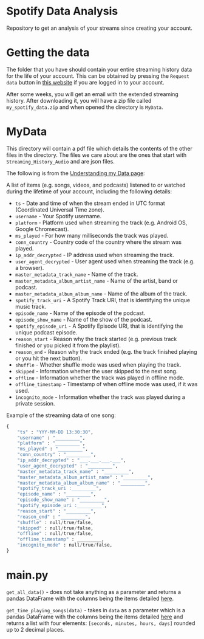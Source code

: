 # Spotify Data Analysis

Repository to get an analysis of your streams since creating your account.

# Getting the data

The folder that you have should contain your entire streaming history data for the life of your account. This can be obtained by pressing the `Request data` button in [this website](https://www.spotify.com/us/account/privacy/) if you are logged in to your account.

After some weeks, you will get an email with the extended streaming history. After downloading it, you will have a zip file called `my_spotify_data.zip` and when opened the directory is `MyData`.

# MyData

This directory will contain a pdf file which details the contents of the other files in the directory. The files we care about are the ones that start with `Streaming_History_Audio` and are json files.

The following is from the [Understanding my Data page](https://support.spotify.com/us/article/understanding-my-data/):

A list of items (e.g. songs, videos, and podcasts) listened to or watched during the lifetime of your account, including the following details:

- `ts` - Date and time of when the stream ended in UTC format (Coordinated Universal Time zone).
- `username` - Your Spotify username.
- `platform` - Platform used when streaming the track (e.g. Android OS, Google Chromecast).
- `ms_played` - For how many milliseconds the track was played.
- `conn_country` - Country code of the country where the stream was played.
- `ip_addr_decrypted` - IP address used when streaming the track.
- `user_agent_decrypted` - User agent used when streaming the track (e.g. a browser).
- `master_metadata_track_name` - Name of the track.
- `master_metadata_album_artist_name` - Name of the artist, band or podcast.
- `master_metadata_album_album_name` - Name of the album of the track.
- `spotify_track_uri` - A Spotify Track URI, that is identifying the unique music track.
- `episode_name` - Name of the episode of the podcast.
- `episode_show_name` - Name of the show of the podcast.
- `spotify_episode_uri` - A Spotify Episode URI, that is identifying the unique podcast episode.
- `reason_start` - Reason why the track started (e.g. previous track finished or you picked it from the playlist).
- `reason_end` - Reason why the track ended (e.g. the track finished playing or you hit the next button).
- `shuffle` - Whether shuffle mode was used when playing the track.
- `skipped` - Information whether the user skipped to the next song.
- `offline` - Information whether the track was played in offline mode.
- `offline_timestamp` - Timestamp of when offline mode was used, if it was used.
- `incognito_mode` - Information whether the track was played during a private session.

Example of the streaming data of one song:

```Python
{
    "ts" : "YYY-MM-DD 13:30:30",
    "username" : "_________",
    "platform" : "_________",
    "ms_played" : "_________",
    "conn_country" : "_________",
    "ip_addr_decrypted" : "___.___.___.___",
    "user_agent_decrypted" : "_________",
    "master_metadata_track_name" : "_________",
    "master_metadata_album_artist_name" : "_________",
    "master_metadata_album_album_name" : "_________",
    "spotify_track_uri :_________",
    "episode_name" : "_________",
    "episode_show_name" : "_________",
    "spotify_episode_uri :_________",
    "reason_start" : "_________",
    "reason_end" : "_________",
    "shuffle" : null/true/false,
    "skipped" : null/true/false,
    "offline" : null/true/false,
    "offline_timestamp" : _________,
    "incognito_mode" : null/true/false,
}
```

# main.py

`get_all_data()` - does not take anything as a parameter and returns a pandas DataFrame with the columns being the items detailed [here](https://github.com/AcevedoJetter/spotify-data-analysis#mydata).

`get_time_playing_songs(data)` - takes in `data` as a parameter which is a pandas DataFrame with the columns being the items detailed [here](https://github.com/AcevedoJetter/spotify-data-analysis#mydata) and returns a list with four elements: `[seconds, minutes, hours, days]` rounded up to 2 decimal places.
